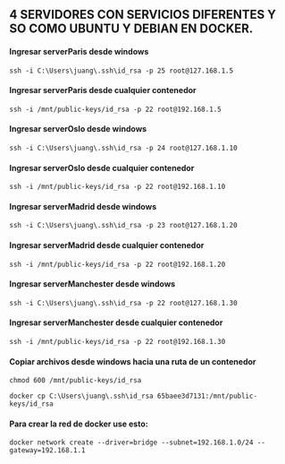 ## 4 SERVIDORES CON SERVICIOS DIFERENTES Y SO COMO UBUNTU Y DEBIAN EN DOCKER.

#### Ingresar serverParis desde windows

```shell
ssh -i C:\Users\juang\.ssh\id_rsa -p 25 root@127.168.1.5
```

#### Ingresar serverParis desde cualquier contenedor

```shell
ssh -i /mnt/public-keys/id_rsa -p 22 root@192.168.1.5
```

#### Ingresar serverOslo desde windows

```shell
ssh -i C:\Users\juang\.ssh\id_rsa -p 24 root@127.168.1.10
```

#### Ingresar serverOslo desde cualquier contenedor

```shell
ssh -i /mnt/public-keys/id_rsa -p 22 root@192.168.1.10
```

#### Ingresar serverMadrid desde windows

```shell
ssh -i C:\Users\juang\.ssh\id_rsa -p 23 root@127.168.1.20
```

#### Ingresar serverMadrid desde cualquier contenedor

```shell
ssh -i /mnt/public-keys/id_rsa -p 22 root@192.168.1.20
```

#### Ingresar serverManchester desde windows

```shell
ssh -i C:\Users\juang\.ssh\id_rsa -p 22 root@127.168.1.30
```

#### Ingresar serverManchester desde cualquier contenedor

```shell
ssh -i /mnt/public-keys/id_rsa -p 22 root@192.168.1.30
```

#### Copiar archivos desde windows hacia una ruta de un contenedor

```shell
chmod 600 /mnt/public-keys/id_rsa
```

```shell
docker cp C:\Users\juang\.ssh\id_rsa 65baee3d7131:/mnt/public-keys/id_rsa
```

#### Para crear la red de docker use esto:
```shell
docker network create --driver=bridge --subnet=192.168.1.0/24 --gateway=192.168.1.1
```